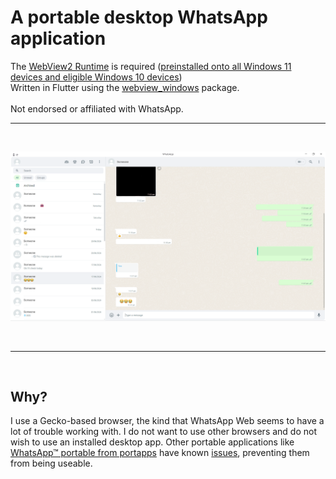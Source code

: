 # A portable desktop WhatsApp application
The [WebView2 Runtime](https://developer.microsoft.com/en-us/microsoft-edge/webview2/?form=MA13LH) is required ([preinstalled onto all Windows 11 devices and eligible Windows 10 devices](https://learn.microsoft.com/en-us/microsoft-edge/webview2/concepts/distribution?tabs=dotnetcsharp))
<br>Written in Flutter using the [webview_windows](https://pub.dev/packages/webview_windows) package.
<br><br>Not endorsed or affiliated with WhatsApp. <br>
<hr>
<br>

![App Screenshot](https://raw.githubusercontent.com/Faeq-F/whatsappPortable/main/Screenshot.png)

<br>
<hr>
<br>

## Why?
I use a Gecko-based browser, the kind that WhatsApp Web seems to have a lot of trouble working with. I do not want to use other browsers and do not wish to use an installed desktop app. Other portable applications like [WhatsApp™ portable from portapps](https://portapps.io/app/whatsapp-portable/) have known [issues](https://github.com/portapps/whatsapp-portable/issues/64), preventing them from being useable.
